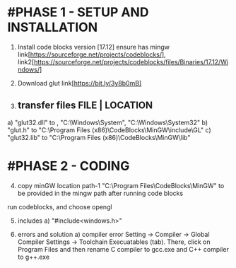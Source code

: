 #PHASE 1 - SETUP AND INSTALLATION
============================================ 
1. Install code blocks version [17.12]
ensure has mingw
link[https://sourceforge.net/projects/codeblocks/],
link2[https://sourceforge.net/projects/codeblocks/files/Binaries/17.12/Windows/]

2. Download glut
link[https://bit.ly/3y8b0mB]

3. transfer files
    FILE	  |   LOCATION
    ----------------------------------
a) "glut32.dll"   to , "C:\Windows\System\", "C:\Windows\System32"
b) "glut.h" 	  to "C:\Program Files (x86)\CodeBlocks\MinGW\include\GL"
c) "glut32.lib"   to "C:\Program Files (x86)\CodeBlocks\MinGW\lib"

#PHASE 2 - CODING
============================================
4. copy minGW location
path-1 "C:\Program Files\CodeBlocks\MinGW"
to be provided in the mingw path after running code blocks

run codeblocks, and choose opengl

5. includes
a) "#include<windows.h>"

6. errors and solution
a) compiler error
Setting -> Compiler -> Global Compiler Settings -> Toolchain Execuatables (tab). There, click on Program Files and then rename C compiler to gcc.exe and C++ compiler to g++.exe